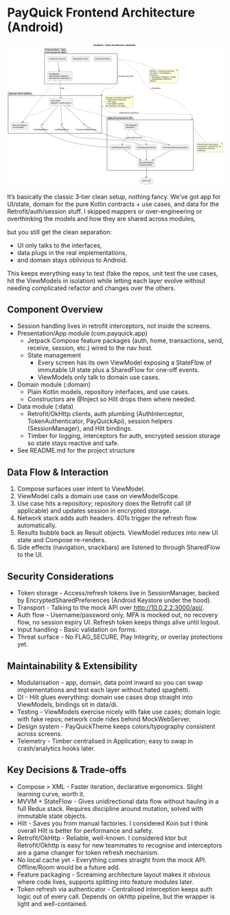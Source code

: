 # PayQuick Frontend Architecture (Android)

![diagram_architecture.png](diagram_architecture.png)

It’s basically the classic 3‑tier clean setup, nothing fancy.
We’ve got app for UI/state, domain for the pure Kotlin contracts + use cases, and data for the Retrofit/auth/session stuff.
I skipped mappers or over-engineering or overthinking the models and how they are shared across modules,

but you still get the clean separation:
- UI only talks to the interfaces,
- data plugs in the real implementations,
- and domain stays oblivious to Android.

This keeps everything easy to test (fake the repos, unit test the use cases, hit the ViewModels in isolation) while letting each layer evolve without needing complicated refactor and changes over the others.

## Component Overview

- Session handling lives in retrofit interceptors, not inside the screens.
- Presentation/App module (com.payquick.app)
  - Jetpack Compose feature packages (auth, home, transactions, send, receive, session, etc.) wired to the nav host.
  - State management
    - Every screen has its own ViewModel exposing a StateFlow of immutable UI state plus a SharedFlow for one-off events. 
    - ViewModels only talk to domain use cases.
- Domain module (:domain)
  - Plain Kotlin models, repository interfaces, and use cases. 
  - Constructors are @Inject so Hilt drops them where needed.
- Data module (:data) 
  - Retrofit/OkHttp clients, auth plumbing (AuthInterceptor, TokenAuthenticator, PayQuickApi), session helpers (SessionManager), and Hilt bindings.
  - Timber for logging, interceptors for auth, encrypted session storage so state stays reactive and safe.
- See README.md for the project structure

## Data Flow & Interaction

1. Compose surfaces user intent to ViewModel.
2. ViewModel calls a domain use case on viewModelScope.
3. Use case hits a repository; repository does the Retrofit call (if applicable) and updates session in encrypted storage.
4. Network stack adds auth headers. 401s trigger the refresh flow automatically.
5. Results bubble back as Result objects. ViewModel reduces into new UI state and Compose re-renders.
6. Side effects (navigation, snackbars) are listened to through SharedFlow to the UI.

## Security Considerations

- Token storage - Access/refresh tokens live in SessionManager, backed by EncryptedSharedPreferences (Android Keystore under the hood).
- Transport - Talking to the mock API over http://10.0.2.2:3000/api/.
- Auth flow - Username/password only. MFA is mocked out, no recovery flow, no session expiry UI. Refresh token keeps things alive until logout.
- Input handling - Basic validation on forms.
- Threat surface - No FLAG_SECURE, Play Integrity, or overlay protections yet. 

## Maintainability & Extensibility

- Modularisation - app, domain, data point inward so you can swap implementations and test each layer without hated spaghetti.
- DI - Hilt glues everything: domain use cases drop straight into ViewModels, bindings sit in data/di.
- Testing - ViewModels exercise nicely with fake use cases; domain logic with fake repos; network code rides behind MockWebServer.
- Design system - PayQuickTheme keeps colors/typography consistent across screens.
- Telemetry - Timber centralised in Application; easy to swap in crash/analytics hooks later.

## Key Decisions & Trade-offs

- Compose > XML - Faster iteration, declarative ergonomics. Slight learning curve, worth it.
- MVVM + StateFlow - Gives unidirectional data flow without hauling in a full Redux stack. Requires discipline around mutation, solved with immutable state objects.
- Hilt - Saves you from manual factories. I considered Koin but I think overall Hilt is better for performance and safety.
- Retrofit/OkHttp - Reliable, well-known. I considered ktor but Retrofit/Okhttp is easy for new teammates to recognise and interceptors are a game changer for token refresh mechanism.
- No local cache yet - Everything comes straight from the mock API. Offline/Room would be a future add.
- Feature packaging - Screaming architecture layout makes it obvious where code lives, supports splitting into feature modules later.
- Token refresh via authenticator - Centralised interception keeps auth logic out of every call. Depends on okhttp pipeline, but the wrapper is light and well-contained.
